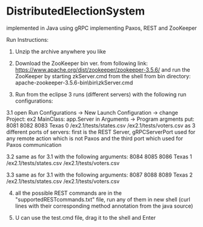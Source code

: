 # DistributedElectionSystem
implemented in Java using gRPC implementing Paxos, REST and ZooKeeper


Run Instructions:

1. Unzip the archive anywhere you like
2. Download the ZooKeeper bin ver. from following link:
   https://www.apache.org/dist/zookeeper/zookeeper-3.5.6/
   and run the ZooKeeper by starting zkServer.cmd from the shell from bin directory: apache-zookeeper-3.5.6-bin\bin\zkServer.cmd

3. Run from the eclipse 3 runs (different servers) with the following run configurations:
 
 3.1 open Run Configurations -> New Launch Configuration -> change Project: ex2 MainClass: app.Server
 	in Arguments -> Program argments put:
8081 8082 8083 Texas 0 <YourRelativePath>/ex2.1/tests/states.csv <YourRelativePath>/ex2.1/tests/voters.csv
   as 3 different ports of servers: first is the REST Server, gRPCServerPort used for any remote action which is not Paxos and the                 third port which used for Paxos communication
 
 3.2 same as for 3.1 with the following arguments:
8084 8085 8086 Texas 1  <YourRelativePath>/ex2.1/tests/states.csv <YourRelativePath>/ex2.1/tests/voters.csv
 
 3.3 same as for 3.1 with the following arguments:
8087 8088 8089 Texas 2  <YourRelativePath>/ex2.1/tests/states.csv <YourRelativePath>/ex2.1/tests/voters.csv

4. all the possible REST commands are in the "supportedRESTcommands.txt" file, run any of them in new shell (curl lines with their corresponding method annotation from the java source)

5. U can use the test.cmd file, drag it to the shell and Enter
